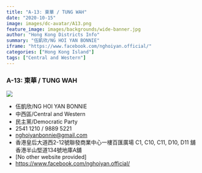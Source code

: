 ```yaml
---
title: "A-13: 東華 / TUNG WAH"
date: "2020-10-15"
image: images/dc-avatar/A13.png
feature_image: images/backgrounds/wide-banner.jpg
author: "Hong Kong Districts Info"
summary: "伍凱欣/NG HOI YAN BONNIE"
iframe: "https://www.facebook.com/nghoiyan.official/"
categories: ["Hong Kong Island"]
tags: ["Central and Western"]
---
```


### A-13: 東華 / TUNG WAH  
![](/images/dc-avatar/A13.png)  

 - 伍凱欣/NG HOI YAN BONNIE  
 - 中西區/Central and Western  
 - 民主黨/Democratic Party  
 - 2541 1210 / 9889 5221  
 - nghoiyanbonnie@gmail.com  
 - 香港皇后大道西2-12號聯發商業中心一樓百匯廣場 C1, C10, C11, D10, D11 舖香港半山堅道134號地庫A舖  
 - [No other website provided]  
 - https://www.facebook.com/nghoiyan.official/

